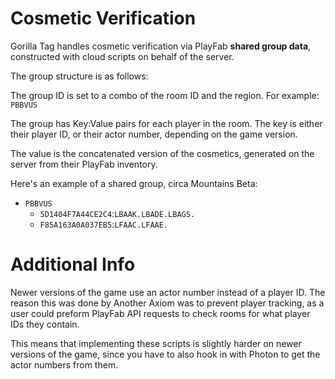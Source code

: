 # Cosmetic Verification

Gorilla Tag handles cosmetic verification via PlayFab **shared group data**, constructed with cloud scripts on behalf of the server.

The group structure is as follows:

The group ID is set to a combo of the room ID and the region. For example: ``PBBVUS``

The group has Key:Value pairs for each player in the room. The key is either their player ID, or their actor number, depending on the game version.

The value is the concatenated version of the cosmetics, generated on the server from their PlayFab inventory.

Here's an example of a shared group, circa Mountains Beta:

- ``PBBVUS``
  - ``5D1404F7A44CE2C4``:``LBAAK.LBADE.LBAGS.``
  - ``F85A163A0A037EB5``:``LFAAC.LFAAE.``

# Additional Info
Newer versions of the game use an actor number instead of a player ID. The reason this was done by Another Axiom was to prevent player tracking, as a user could preform PlayFab API requests to check rooms for what player IDs they contain.

This means that implementing these scripts is slightly harder on newer versions of the game, since you have to also hook in with Photon to get the actor numbers from them.
